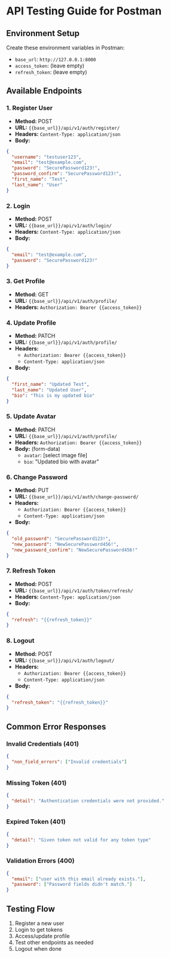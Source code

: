 # API Testing Guide for Postman

## Environment Setup

Create these environment variables in Postman:

- `base_url`: `http://127.0.0.1:8000`
- `access_token`: (leave empty)
- `refresh_token`: (leave empty)

## Available Endpoints

### 1. Register User

- **Method:** POST
- **URL:** `{{base_url}}/api/v1/auth/register/`
- **Headers:** `Content-Type: application/json`
- **Body:**

```json
{
  "username": "testuser123",
  "email": "test@example.com",
  "password": "SecurePassword123!",
  "password_confirm": "SecurePassword123!",
  "first_name": "Test",
  "last_name": "User"
}
```

### 2. Login

- **Method:** POST
- **URL:** `{{base_url}}/api/v1/auth/login/`
- **Headers:** `Content-Type: application/json`
- **Body:**

```json
{
  "email": "test@example.com",
  "password": "SecurePassword123!"
}
```

### 3. Get Profile

- **Method:** GET
- **URL:** `{{base_url}}/api/v1/auth/profile/`
- **Headers:** `Authorization: Bearer {{access_token}}`

### 4. Update Profile

- **Method:** PATCH
- **URL:** `{{base_url}}/api/v1/auth/profile/`
- **Headers:**
  - `Authorization: Bearer {{access_token}}`
  - `Content-Type: application/json`
- **Body:**

```json
{
  "first_name": "Updated Test",
  "last_name": "Updated User",
  "bio": "This is my updated bio"
}
```

### 5. Update Avatar

- **Method:** PATCH
- **URL:** `{{base_url}}/api/v1/auth/profile/`
- **Headers:** `Authorization: Bearer {{access_token}}`
- **Body:** (form-data)
  - `avatar`: [select image file]
  - `bio`: "Updated bio with avatar"

### 6. Change Password

- **Method:** PUT
- **URL:** `{{base_url}}/api/v1/auth/change-password/`
- **Headers:**
  - `Authorization: Bearer {{access_token}}`
  - `Content-Type: application/json`
- **Body:**

```json
{
  "old_password": "SecurePassword123!",
  "new_password": "NewSecurePassword456!",
  "new_password_confirm": "NewSecurePassword456!"
}
```

### 7. Refresh Token

- **Method:** POST
- **URL:** `{{base_url}}/api/v1/auth/token/refresh/`
- **Headers:** `Content-Type: application/json`
- **Body:**

```json
{
  "refresh": "{{refresh_token}}"
}
```

### 8. Logout

- **Method:** POST
- **URL:** `{{base_url}}/api/v1/auth/logout/`
- **Headers:**
  - `Authorization: Bearer {{access_token}}`
  - `Content-Type: application/json`
- **Body:**

```json
{
  "refresh_token": "{{refresh_token}}"
}
```

## Common Error Responses

### Invalid Credentials (401)

```json
{
  "non_field_errors": ["Invalid credentials"]
}
```

### Missing Token (401)

```json
{
  "detail": "Authentication credentials were not provided."
}
```

### Expired Token (401)

```json
{
  "detail": "Given token not valid for any token type"
}
```

### Validation Errors (400)

```json
{
  "email": ["user with this email already exists."],
  "password": ["Password fields didn't match."]
}
```

## Testing Flow

1. Register a new user
2. Login to get tokens
3. Access/update profile
4. Test other endpoints as needed
5. Logout when done
